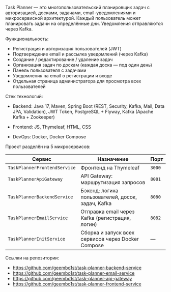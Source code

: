 Task Planner — это многопользовательский планировщик задач с авторизацией, досками, задачами, email-уведомлениями и микросервисной архитектурой.
Каждый пользователь может планировать задачи на определённые дни. Уведомления отправляются через Kafka.

Функциональность:
- Регистрация и авторизация пользователей (JWT)
- Подтверждение email и рассылка уведомлений (через Kafka)
- Создание / редактирование / удаление задач
- Организация задач по доскам (каждая доска — под один день)
- Панель пользователя с задачами
- Уведомления на email о регистрации и входе
- Отдельная страница администратора для просмотра всех пользователей

Стек технологий:
- Backend: Java 17, Maven, Spring Boot (REST, Security, Kafka, Mail, Data JPA, Validation), JWT Token, PostgreSQL + Flyway, Kafka (Apache Kafka + Zookeeper)

- Frontend: JS, Thymeleaf, HTML, CSS

- DevOps: Docker, Docker Compose

Проект разделён на 5 микросервисов:

| Сервис                       | Назначение                                         | Порт   |
| ---------------------------- | -------------------------------------------------- | ------ |
| `TaskPlannerFrontendService` | Фронтенд на Thymeleaf                              | `3000` |
| `TaskPlannerApiGateway`      | API Gateway: маршрутизация запросов                | `8081` |
| `TaskPlannerBackendService`  | Бэкенд: логика пользователей, досок, задач, Kafka  | `8080` |
| `TaskPlannerEmailService`    | Отправка email через Kafka (регистрация, логин)    | `8082` |
| `TaskPlannerInitService`     | Сборка и запуск всех сервисов через Docker Compose | —      |

Ссылки на репозитории:
- https://github.com/geembo1st/task-planner-backend-service
- https://github.com/geembo1st/task-planner-email-service
- https://github.com/geembo1st/task-planner-api-gateway
- https://github.com/geembo1st/task-planner-frontend-service



